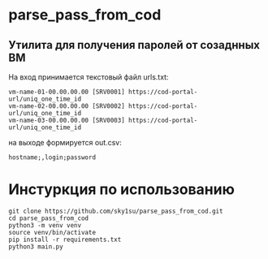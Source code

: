 # parse_pass_from_cod
## Утилита для получения паролей от созаднных ВМ

На вход принимается текстовый файл urls.txt:
```
vm-name-01-00.00.00.00 [SRV0001] https://cod-portal-url/uniq_one_time_id
vm-name-02-00.00.00.00 [SRV0002] https://cod-portal-url/uniq_one_time_id
vm-name-03-00.00.00.00 [SRV0003] https://cod-portal-url/uniq_one_time_id
```
на выходе формируется out.csv:
```
hostname;,login;password
```

# Инстуркция по использованию
```
git clone https://github.com/sky1su/parse_pass_from_cod.git
cd parse_pass_from_cod
python3 -m venv venv
source venv/bin/activate
pip install -r requirements.txt
python3 main.py 
```

